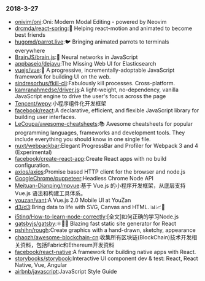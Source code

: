 ### 2018-3-27 
* [onivim/oni](https://github.com//onivim/oni):Oni: Modern Modal Editing - powered by Neovim 
* [drcmda/react-spring](https://github.com//drcmda/react-spring):🙌 Helping react-motion and animated to become best friends 
* [hugomd/parrot.live](https://github.com//hugomd/parrot.live):🐦 Bringing animated parrots to terminals everywhere 
* [BrainJS/brain.js](https://github.com//BrainJS/brain.js):🤖 Neural networks in JavaScript 
* [appbaseio/dejavu](https://github.com//appbaseio/dejavu):The Missing Web UI for Elasticsearch 
* [vuejs/vue](https://github.com//vuejs/vue):🖖 A progressive, incrementally-adoptable JavaScript framework for building UI on the web. 
* [sindresorhus/fkill-cli](https://github.com//sindresorhus/fkill-cli):Fabulously kill processes. Cross-platform. 
* [kamranahmedse/driver.js](https://github.com//kamranahmedse/driver.js):A light-weight, no-dependency, vanilla JavaScript engine to drive the user's focus across the page 
* [Tencent/wepy](https://github.com//Tencent/wepy):小程序组件化开发框架 
* [facebook/react](https://github.com//facebook/react):A declarative, efficient, and flexible JavaScript library for building user interfaces. 
* [LeCoupa/awesome-cheatsheets](https://github.com//LeCoupa/awesome-cheatsheets):📚 Awesome cheatsheets for popular programming languages, frameworks and development tools. They include everything you should know in one single file. 
* [nuxt/webpackbar](https://github.com//nuxt/webpackbar):Elegant ProgressBar and Profiler for Webpack 3 and 4 (Experimental) 
* [facebook/create-react-app](https://github.com//facebook/create-react-app):Create React apps with no build configuration. 
* [axios/axios](https://github.com//axios/axios):Promise based HTTP client for the browser and node.js 
* [GoogleChrome/puppeteer](https://github.com//GoogleChrome/puppeteer):Headless Chrome Node API 
* [Meituan-Dianping/mpvue](https://github.com//Meituan-Dianping/mpvue):基于 Vue.js 的小程序开发框架，从底层支持 Vue.js 语法和构建工具体系。 
* [youzan/vant](https://github.com//youzan/vant):A Vue.js 2.0 Mobile UI at YouZan 
* [d3/d3](https://github.com//d3/d3):Bring data to life with SVG, Canvas and HTML. 📊📈🎉 
* [i5ting/How-to-learn-node-correctly](https://github.com//i5ting/How-to-learn-node-correctly):[全文]如何正确的学习Node.js 
* [gatsbyjs/gatsby](https://github.com//gatsbyjs/gatsby):⚛️📄🚀 Blazing fast static site generator for React 
* [pshihn/rough](https://github.com//pshihn/rough):Create graphics with a hand-drawn, sketchy, appearance 
* [chaozh/awesome-blockchain-cn](https://github.com//chaozh/awesome-blockchain-cn):收集所有区块链(BlockChain)技术开发相关资料，包括Fabric和Ethereum开发资料 
* [facebook/react-native](https://github.com//facebook/react-native):A framework for building native apps with React. 
* [storybooks/storybook](https://github.com//storybooks/storybook):Interactive UI component dev & test: React, React Native, Vue, Angular 
* [airbnb/javascript](https://github.com//airbnb/javascript):JavaScript Style Guide 
